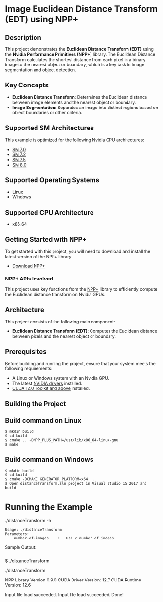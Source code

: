 # Image Euclidean Distance Transform (EDT) using NPP+

## Description

This project demonstrates the **Euclidean Distance Transform (EDT)** using the **Nvidia Performance Primitives (NPP+)** library. The Euclidean Distance Transform calculates the shortest distance from each pixel in a binary image to the nearest object or boundary, which is a key task in image segmentation and object detection.

## Key Concepts

- **Euclidean Distance Transform**: Determines the Euclidean distance between image elements and the nearest object or boundary.
- **Image Segmentation**: Separates an image into distinct regions based on object boundaries or other criteria.

## Supported SM Architectures

This example is optimized for the following Nvidia GPU architectures:

- [SM 7.0](https://developer.nvidia.com/cuda-gpus)
- [SM 7.2](https://developer.nvidia.com/cuda-gpus)
- [SM 7.5](https://developer.nvidia.com/cuda-gpus)
- [SM 8.0](https://developer.nvidia.com/cuda-gpus)

## Supported Operating Systems

- Linux
- Windows

## Supported CPU Architecture

- x86_64

## Getting Started with NPP+

To get started with this project, you will need to download and install the latest version of the NPP+ library:

- [Download NPP+](https://developer.nvidia.com/nppplus-downloads)

### NPP+ APIs Involved

This project uses key functions from the [NPP+](https://docs.nvidia.com/cuda/nppplus/introduction.html) library to efficiently compute the Euclidean distance transform on Nvidia GPUs.

## Architecture

This project consists of the following main component:

- **Euclidean Distance Transform (EDT)**: Computes the Euclidean distance between pixels and the nearest object or boundary.

## Prerequisites

Before building and running the project, ensure that your system meets the following requirements:

- A Linux or Windows system with an Nvidia GPU.
- The latest [NVIDIA drivers](https://www.nvidia.com/Download/index.aspx) installed.
- [CUDA 12.0 Toolkit and above](https://developer.nvidia.com/cuda-downloads) installed.

## Building the Project

## Build command on Linux
```
$ mkdir build
$ cd build
$ cmake .. -DNPP_PLUS_PATH=/usr/lib/x86_64-linux-gnu 
$ make
```


## Build command on Windows
```
$ mkdir build
$ cd build
$ cmake -DCMAKE_GENERATOR_PLATFORM=x64 ..
$ Open distanceTransform.sln project in Visual Studio 15 2017 and build
```


# Running the Example
./distanceTransform -h
```
Usage: ./distanceTransform 
Parameters: 
	number-of-images	:	Use 2 number of images

```
Sample Output:
```
```
$  ./distanceTransform 

./distanceTransform 

NPP Library Version 0.9.0
CUDA Driver  Version: 12.7
CUDA Runtime Version: 12.6

Input file load succeeded.
Input file load succeeded.
Done!


```

